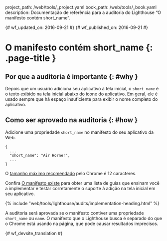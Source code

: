 project_path: /web/tools/_project.yaml
book_path: /web/tools/_book.yaml
description: Documentação de referência para a auditoria do Lighthouse “O manifesto contém short_name”.

{# wf_updated_on: 2016-09-21 #}
{# wf_published_on: 2016-09-21 #}

# O manifesto contém short_name  {: .page-title }

## Por que a auditoria é importante {: #why }

Depois que um usuário adiciona seu aplicativo à tela inicial, o `short_name` é o texto
exibido na tela inicial abaixo do ícone do aplicativo. Em geral, ele é usado
sempre que há espaço insuficiente para exibir o nome completo do aplicativo.

## Como ser aprovado na auditoria {: #how }

Adicione uma propriedade `short_name` no manifesto do seu aplicativo da Web.

    {
      ...
      "short_name": "Air Horner",
      ...
    }

O [tamanho
máximo recomendado](https://developer.chrome.com/apps/manifest/name#short_name) pelo Chrome é 12
caracteres.

Confira [O manifesto existe](manifest-exists#how)
para obter uma lista de guias que ensinam você a implementar
e testar corretamente o suporte à adição na tela inicial em seu aplicativo.

{% include "web/tools/lighthouse/audits/implementation-heading.html" %}

A auditoria será aprovada se o manifesto contiver uma propriedade `short_name` ou `name`.
O manifesto que o Lighthouse busca é separado do que o Chrome está
usando na página, que pode causar resultados imprecisos.


{# wf_devsite_translation #}
